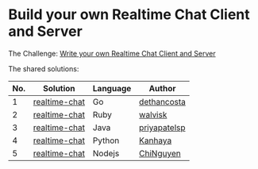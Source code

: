 # Build your own Realtime Chat Client and Server

The Challenge: [Write your own Realtime Chat Client and Server](https://codingchallenges.fyi/challenges/challenge-realtime-chat)

The shared solutions:

| No. | Solution | Language | Author |
|-----|----------|----------|--------|
| 1 | [realtime-chat](https://github.com/dethancosta/realtime-chat) | Go | [dethancosta](https://github.com/dethancosta) |
| 2 | [realtime-chat](https://github.com/walvisk/realtime-chat) | Ruby | [walvisk](https://github.com/walvisk) |
| 3 | [realtime-chat](https://github.com/priyapatelsp/Realtime-Chat-Client-and-Server)  | Java     | [priyapatelsp](https://github.com/priyapatelsp)  |
| 4 | [realtime-chat](https://github.com/kanhayaky/realtime-chat) | Python | [Kanhaya](https://github.com/kanhayaky) |
| 5 | [realtime-chat](https://github.com/ayaderaghul/realtime-chat-nodejs) | Nodejs | [ChiNguyen](https://github.com/ayaderaghul)
